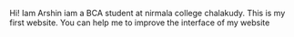 Hi! Iam Arshin iam a BCA student at nirmala college chalakudy. This is my first website. You can help me to improve the interface of my website
